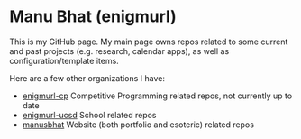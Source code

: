 # Manu Bhat (enigmurl)

This is my GitHub page. My main page owns repos related to some current and past projects (e.g. research, calendar apps), as well as configuration/template items.

Here are a few other organizations I have:
- [enigmurl-cp](https://github.com/enigmurl-cp) Competitive Programming related repos, not currently up to date
- [enigmurl-ucsd](https://github.com/enigmurl-ucsd) School related repos
- [manusbhat](https://github.com/manusbhat) Website (both portfolio and esoteric) related repos


